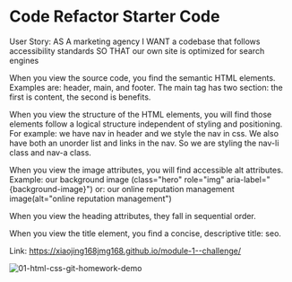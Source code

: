 # Code Refactor Starter Code
User Story:
AS A marketing agency
I WANT a codebase that follows accessibility standards
SO THAT our own site is optimized for search engines


When you view the source code, you find the semantic HTML elements.
Examples are: header, main, and footer. The main tag has two section: the first is content, the second is benefits.

When you view the structure of the HTML elements, you will find those elements follow a logical structure independent of styling and positioning.
For example: we have nav in header and we style the nav in css. We also have both an unorder list and links in the nav. So we are styling the nav-li class and nav-a class.

When you view the image attributes, you will find accessible alt attributes.
Example: our background image (class="hero" role="img" aria-label="{background-image}")
or: our online reputation management image(alt="online reputation management")

When you view the heading attributes, they fall in sequential order.

When you view the title element, you find a concise, descriptive title: seo.

Link: https://xiaojing168jmg168.github.io/module-1--challenge/

![01-html-css-git-homework-demo](https://user-images.githubusercontent.com/110792983/185019445-b8adf9f4-e42b-4ebf-a6c9-e89ee784062c.png)

